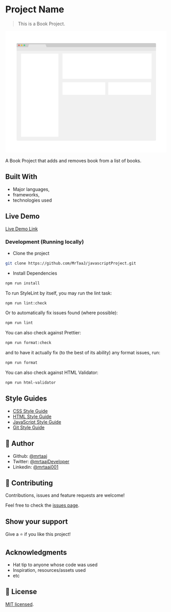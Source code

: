 # Project Name

> This is a Book Project.

![screenshot](./app_screenshot.png)

A Book Project that adds and removes book from a list of books.

## Built With

- Major languages,
- frameworks,
- technologies used

## Live Demo

[Live Demo Link](https://book-project-js.netlify.app)

### Development (Running locally)

- Clone the project

```bash
git clone https://github.com/MrTaaJ/javascriptProject.git

```

- Install Dependencies

```bash
npm run install
```

To run StyleLint by itself, you may run the lint task:

```bash
npm run lint:check
```

Or to automatically fix issues found (where possible):

```bash
npm run lint
```

You can also check against Prettier:

```bash
npm run format:check
```

and to have it actually fix (to the best of its ability) any format issues, run:

```bash
npm run format
```

You can also check against HTML Validator:

```bash
npm run html-validator
```

## Style Guides

- [CSS Style Guide](http://udacity.github.io/frontend-nanodegree-styleguide/css.html)
- [HTML Style Guide](http://udacity.github.io/frontend-nanodegree-styleguide/index.html)
- [JavaScript Style Guide](http://udacity.github.io/frontend-nanodegree-styleguide/javascript.html)
- [Git Style Guide](https://udacity.github.io/git-styleguide/)

## 👤 Author

- Github: [@mrtaaj](https://github.com/mrtaaj)
- Twitter: [@mrtaajDeveloper](https://twitter.com/seedof_99)
- Linkedin: [@mrtaaj001](https://www.linkedin.com/in/mrtaaj001)

## 🤝 Contributing

Contributions, issues and feature requests are welcome!

Feel free to check the [issues page](../../issues).

## Show your support

Give a ⭐️ if you like this project!

## Acknowledgments

- Hat tip to anyone whose code was used
- Inspiration, resources/assets used
- etc

## 📝 License

[MIT licensed](./LICENSE).

